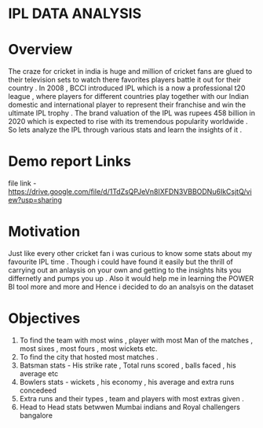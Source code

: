 # IPL DATA ANALYSIS
# Overview 
The craze for cricket in india is huge and million of cricket fans are glued to their television sets to watch there favorites players battle it out for their country . In 2008 ,  BCCI introduced IPL  which is a now  a professional t20 league , where players for different countries play together with our Indian domestic and international player to represent their franchise and win the ultimate IPL trophy . The brand valuation of the IPL was  rupees 458 billion in 2020 which is expected to rise with its tremendous popularity worldwide . So lets analyze the IPL through  various stats and learn the insights of it . 

# Demo report Links
file link - https://drive.google.com/file/d/1TdZsQPJeVn8IXFDN3VBBODNu6IkCsjtQ/view?usp=sharing

# Motivation 
Just like every other cricket fan i was curious to know some stats about my favourite IPL time . Though i could have found it easily but the thrill of carrying out an anlaysis on your own and getting to the insights hits you differnetly and pumps you up . Also it would  help me in learning the POWER BI tool more and more and Hence i decided to do an analsyis on the dataset 

# Objectives 
1. To find the team with most wins , player with most Man of the matches , most sixes , most fours , most wickets etc. 
2. To find the city that hosted most matches . 
3. Batsman stats - His strike rate , Total runs scored , balls faced , his average etc 
4. Bowlers stats - wickets , his economy , his average and extra runs concedeed 
5. Extra runs and their types , team and players with most extras given . 
6. Head to Head stats betwwen Mumbai indians and Royal challengers bangalore 
